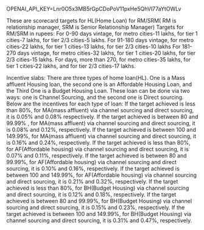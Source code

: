 OPENAI_API_KEY=Lnr0O5x3MB5rGpCDoPoV11pxHe5QhVl77aYtOWLv

These are scorecard targets for HL(Home Loan) for RM/SRM( RM is relationship manager, SRM is Senior Relationship Manager)
Targets for RM/SRM in rupees:
For 0-90 days vintage, for metro cities-11 lakhs, for tier 1 cities-7 lakhs, for tier 2/3 cities-5 lakhs.
For 91-180 days vintage, for metro cities-22 lakhs, for tier 1 cities-13 lakhs, for tier 2/3 cities-10 lakhs
For 181-270 days vintage, for metro cities-32 lakhs, for tier 1 cities-20 lakhs, for tier 2/3 cities-15 lakhs.
For days, more than 270, for metro cities-35 lakhs, for tier 1 cities-22 lakhs, and for tier 2/3 cities-17 lakhs.

Incentive slabs:
There are three types of home loan(HL). One is a Mass affluent Housing loan, the second one is an Affordable Housing Loan, and the Third One is a Budget Housing Loan. These loan can be done via two ways: one is Channel Sourcing, and the second one is Direct sourcing. Below are the incentives for each type of loan:
If the target achieved is less than 80%, for MA(mass affluent) via channel sourcing and direct sourcing, it is 0.05% and 0.08% respectively.
If the target achieved is between 80 and 99.99% , for MA(mass affluent) via channel sourcing and direct sourcing, it is 0.08% and 0.12%, respectively.
If the target achieved is between 100 and 149.99%, for MA(mass affluent) via channel sourcing and direct sourcing, it is 0.16% and 0.24%, respectively.
If the target achieved is less than 80%, for AF(Affordable housing) via channel sourcing and direct sourcing, it is 0.07% and 0.11%, respectively.
If the target achieved is between 80 and 99.99%, for AF(Affordable housing) via channel sourcing and direct sourcing, it is 0.10% and 0.16%, respectively.
If the target achieved is between 100 and 149.99%, for AF(Affordable housing) via channel sourcing and direct sourcing, it is 0.21% and 0.32%, respectively.
If the target achieved is less than 80%, for BH(Budget Housing) via channel sourcing and direct sourcing, it is 0.12% and 0.18%, respectively.
If the target achieved is between 80 and 99.99%, for BH(Budget Housing) via channel sourcing and direct sourcing, it is 0.15% and 0.23%, respectively.
If the target achieved is between 100 and 149.99%, for BH(Budget Housing) via channel sourcing and direct sourcing, it is 0.31% and 0.47%, respectively.











